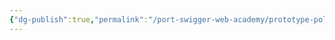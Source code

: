 ```yaml
---
{"dg-publish":true,"permalink":"/port-swigger-web-academy/prototype-pollution/server-side-prototype-pollution/server-side-prototype-pollution/"}
---
```


